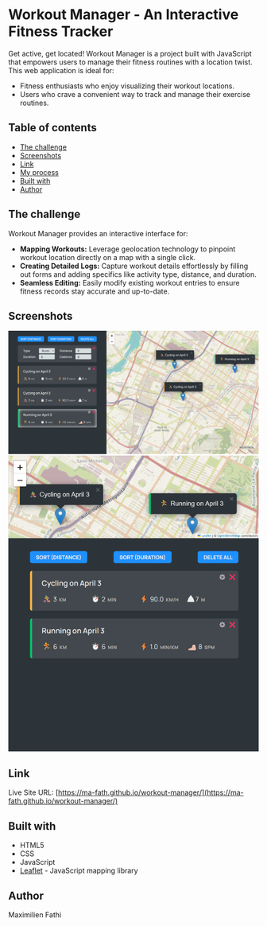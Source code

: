 # Workout Manager - An Interactive Fitness Tracker

Get active, get located! Workout Manager is a project built with JavaScript that empowers users to
manage their fitness routines with a location twist. This web application is ideal for:

- Fitness enthusiasts who enjoy visualizing their workout locations.
- Users who crave a convenient way to track and manage their exercise routines.

## Table of contents

- [The challenge](#the-challenge)
- [Screenshots](#screenshots)
- [Link](#link)
- [My process](#my-process)
- [Built with](#built-with)
- [Author](#author)

## The challenge

Workout Manager provides an interactive interface for:

- **Mapping Workouts:** Leverage geolocation technology to pinpoint workout location directly on a map with a
  single click.
- **Creating Detailed Logs:** Capture workout details effortlessly by filling out forms and adding specifics like
  activity type, distance, and duration.
- **Seamless Editing:** Easily modify existing workout entries to ensure fitness records stay accurate and
  up-to-date.

## Screenshots

![Image of the workout edit mode](/README_workout_edit.png)  
![Image of the app in mobile form](/README_responsive_design.png)

## Link

Live Site URL: [https://ma-fath.github.io/workout-manager/](https://ma-fath.github.io/workout-manager/)

## Built with

- HTML5
- CSS
- JavaScript
- [Leaflet](https://leafletjs.com/) - JavaScript mapping library

## Author

Maximilien Fathi